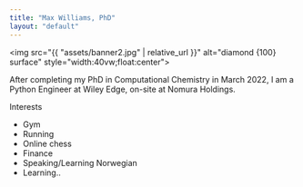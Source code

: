 ```yaml
---
title: "Max Williams, PhD"
layout: "default"
---
```

<img src="{{ "assets/banner2.jpg" | relative_url }}" alt="diamond {100} surface" style="width:40vw;float:center">
<p>After completing my PhD in Computational Chemistry in March 2022, I am a Python Engineer at Wiley Edge, on-site at Nomura Holdings.</p>

<p>Interests</p>
<ul>
<li>Gym</li>
<li>Running</li>
<li>Online chess</li>
<li>Finance</li>
<li>Speaking/Learning Norwegian</li>
<li>Learning..</li>
</ul>

<!--<h3>Books I'm currently reading:</h3>
<!--<ul class="book-list">
<!--<li><i>The Wheel of Time: 5. The Fires of Heaven</i> - Robert Jordan</li>
<!--<li><i>The Phoenix Project</i> - G. Kim, K. Behr, G. Spafford</li>
<!--<li><i>The Mystery of Nils</i> - Werner Skalla</li>
<!--<li><i>A Philosophy of Software Design</i> - John Ousterhout</li>
<!--<li><i>Introduction to Algorithms</i> - T. H. Cormen, C. E. Leiserson, R. L. Rivest, C. Stein</li>
<!--<li><i>Beginning C - Ivor Horton</i></li> -->
<!--<li><i>Hands-on Machine Learning with Scikit-Learn, Keras & TensorFlow</i> - Aurélien Géron</li>-->
<!--</ul>

<ul class="post-list">
  {% for post in site.posts %}
    <li>
      <a href="{{ post.url }}">{{ post.date | date: "%F" }} - {{ post.title }}</a>
    </li>
  {% endfor %}
</ul>
